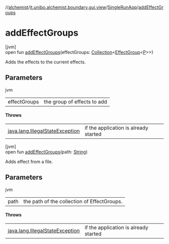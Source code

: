 //[alchemist](../../../index.md)/[it.unibo.alchemist.boundary.gui.view](../index.md)/[SingleRunApp](index.md)/[addEffectGroups](add-effect-groups.md)

# addEffectGroups

[jvm]\
open fun [addEffectGroups](add-effect-groups.md)(effectGroups: [Collection](https://docs.oracle.com/javase/8/docs/api/java/util/Collection.html)<[EffectGroup](../../it.unibo.alchemist.boundary.gui.effects/-effect-group/index.md)<[P](../../it.unibo.alchemist.boundary.gui.effects.json/-effect-group-adapter/index.md)>>)

Adds the effects to the current effects.

## Parameters

jvm

| | |
|---|---|
| effectGroups | the group of effects to add |

#### Throws

| | |
|---|---|
| [java.lang.IllegalStateException](https://docs.oracle.com/javase/8/docs/api/java/lang/IllegalStateException.html) | if the application is already started |

[jvm]\
open fun [addEffectGroups](add-effect-groups.md)(path: [String](https://docs.oracle.com/javase/8/docs/api/java/lang/String.html))

Adds effect from a file.

## Parameters

jvm

| | |
|---|---|
| path | the path of the collection of EffectGroups. |

#### Throws

| | |
|---|---|
| [java.lang.IllegalStateException](https://docs.oracle.com/javase/8/docs/api/java/lang/IllegalStateException.html) | if the application is already started |
